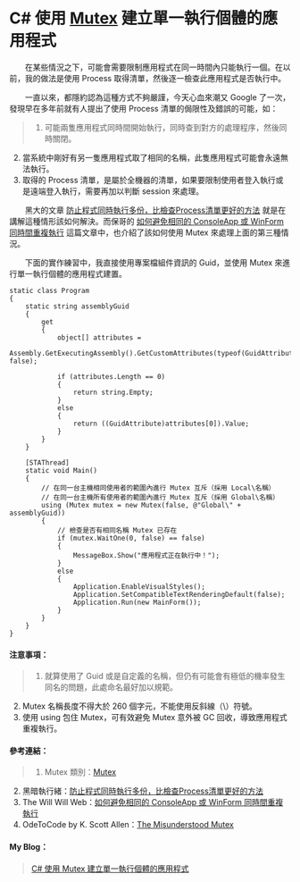 # C# 使用 [Mutex] 建立單一執行個體的應用程式
  
　　在某些情況之下，可能會需要限制應用程式在同一時間內只能執行一個。在以前，我的做法是使用 Process 取得清單，然後逐一檢查此應用程式是否執行中。
  
　　一直以來，都隱約認為這種方式不夠嚴謹，今天心血來潮又 Google 了一次，發現早在多年前就有人提出了使用 Process 清單的侷限性及錯誤的可能，如：
>1. 可能兩隻應用程式同時間開始執行，同時查到對方的處理程序，然後同時關閉。
2. 當系統中剛好有另一隻應用程式取了相同的名稱，此隻應用程式可能會永遠無法執行。
3. 取得的 Process 清單，是屬於全機器的清單，如果要限制使用者登入執行或是遠端登入執行，需要再加以判斷 session 來處理。
  
　　黑大的文章 [防止程式同時執行多份，比檢查Process清單更好的方法] 就是在講解這種情形該如何解決。而保哥的 [如何避免相同的 ConsoleApp 或 WinForm 同時間重複執行] 這篇文章中，也介紹了該如何使用 Mutex 來處理上面的第三種情況。
  
　　下面的實作練習中，我直接使用專案檔組件資訊的 Guid，並使用 Mutex 來進行單一執行個體的應用程式建置。
  
```
static class Program
{
    static string assemblyGuid
    {
        get
        {
            object[] attributes =
                Assembly.GetExecutingAssembly().GetCustomAttributes(typeof(GuidAttribute), false);

            if (attributes.Length == 0)
            {
                return string.Empty;
            }
            else
            {
                return ((GuidAttribute)attributes[0]).Value;
            }
        }
    }

    [STAThread]
    static void Main()
    {
        // 在同一台主機相同使用者的範圍內進行 Mutex 互斥（採用 Local\名稱）
        // 在同一台主機所有使用者的範圍內進行 Mutex 互斥（採用 Global\名稱）
        using (Mutex mutex = new Mutex(false, @"Global\" + assemblyGuid))
        {
            // 檢查是否有相同名稱 Mutex 已存在
            if (mutex.WaitOne(0, false) == false)
            {
                MessageBox.Show("應用程式正在執行中！");
            }
            else
            {
                Application.EnableVisualStyles();
                Application.SetCompatibleTextRenderingDefault(false);
                Application.Run(new MainForm());
            }
        }
    }
}
```
  
#### 注意事項：
>1. 就算使用了 Guid 或是自定義的名稱，但仍有可能會有極低的機率發生同名的問題，此處命名最好加以規範。
2. Mutex 名稱長度不得大於 260 個字元，不能使用反斜線（\）符號。
3. 使用 using 包住 Mutex，可有效避免 Mutex 意外被 GC 回收，導致應用程式重複執行。

#### 參考連結：
>1. Mutex 類別：[Mutex]
2. 黑暗執行緒：[防止程式同時執行多份，比檢查Process清單更好的方法]
3. The Will Will Web：[如何避免相同的 ConsoleApp 或 WinForm 同時間重複執行]
4. OdeToCode by K. Scott Allen：[The Misunderstood Mutex]

#### My Blog：
>[C# 使用 Mutex 建立單一執行個體的應用程式]  

[Mutex]:https://msdn.microsoft.com/zh-tw/library/System.Threading.Mutex(v=vs.110).aspx
[防止程式同時執行多份，比檢查Process清單更好的方法]:http://blog.darkthread.net/blogs/darkthreadtw/archive/2013/01/15/9952.aspx
[如何避免相同的 ConsoleApp 或 WinForm 同時間重複執行]: http://blog.miniasp.com/post/2009/10/23/How-to-avoid-Console-Application-or-WinForm-being-started-multiple-times.aspx
[The Misunderstood Mutex]:http://odetocode.com/blogs/scott/archive/2004/08/20/the-misunderstood-mutex.aspx
[C# 使用 Mutex 建立單一執行個體的應用程式]:http://bdottn.github.io/2015/05/26/SingleInstanceApplication/